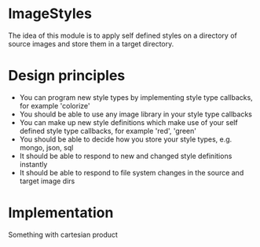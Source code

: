 ImageStyles
===========
The idea of this module is to apply self defined styles on a directory of source images and store them in a target
directory.

Design principles
=================

* You can program new style types by implementing style type callbacks, for example 'colorize'
* You should be able to use any image library in your style type callbacks
* You can make up new style definitions which make use of your self defined style type callbacks, for example 'red', 'green'
* You should be able to decide how you store your style types, e.g. mongo, json, sql
* It should be able to respond to new and changed style definitions instantly
* It should be able to respond to file system changes in the source and target image dirs

Implementation
==============
Something with cartesian product